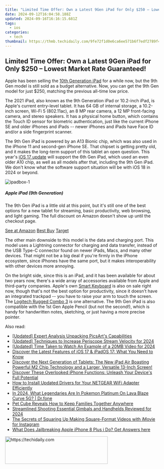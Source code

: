 ```yaml
---
title: "Limited Time Offer: Own a Latest 9Gen iPad for Only $250 – Lowest Market Rate Guaranteed!"
date: 2024-09-12T16:04:58.188Z
updated: 2024-09-16T16:16:15.681Z
tags:
  - ios
categories:
  - tech
thumbnail: https://thmb.techidaily.com/9fe72f1d0e6ca6ee571b6f7edf2789f41fef5ef62ab0c6bea8f5811900f8a5c3.jpg
---
```


## Limited Time Offer: Own a Latest 9Gen iPad for Only $250 – Lowest Market Rate Guaranteed!

Apple has been selling the [10th Generation iPad](https://screen-activity-recording.techidaily.com/new-2024-approved-master-your-recordings-on-macos-with-these-top-microphones/) for a while now, but the 9th Gen model is still sold as a budget alternative. Now, you can get the 9th Gen model for just $250, matching the previous all-time low price.

 The 2021 iPad, also known as the 9th Generation iPad or 10.2-inch iPad, is Apple's current entry-level tablet. It has 64 GB of internal storage, a 10.2-inch screen, Wi-Fi 5 (802.11ac), an 8 MP rear camera, a 12 MP front-facing camera, and stereo speakers. It has a physical home button, which contains the Touch ID sensor for biometric authentication, just like the current iPhone SE and older iPhones and iPads -- newer iPhones and iPads have Face ID and/or a side fingerprint scanner.

 The 9th Gen iPad is powered by an A13 Bionic chip, which was also used in the iPhone 11 and second-gen iPhone SE. That chipset is getting pretty old, and it makes the long-term support of this tablet an open question. This year's [iOS 17 update](https://sim-unlock.techidaily.com/in-2024-how-to-check-if-your-zte-nubia-z60-ultra-is-unlocked-by-drfone-android/) will support the 6th Gen iPad, which used an even older A10 chip, as well as all models after that, including the 9th Gen iPad. We don't know what the software support situation will be with iOS 18 in 2024 or beyond.

![ipadbox-1](https://static1.howtogeekimages.com/wordpress/wp-content/uploads/2023/07/ipadbox-1.jpg) 

#####  Apple iPad (9th Generation)

The 9th Gen iPad is a little old at this point, but it's still one of the best options for a new tablet for streaming, basic productivity, web browsing, and light gaming. The full discount on Amazon doesn't show up until the checkout page.

[See at Amazon](https://www.amazon.com/2021-Apple-10-2-inch-iPad-Wi-Fi/dp/B09G9FPHY6) [Best Buy](https://shop-links.co/link/?exclusive=1&publisher_slug=itechdaily19598&url=https%3A%2F%2Fwww.bestbuy.com%2Fsite%2Fapple__102inch_ipad_%2F4901809.p%3FskuId%3D4901809) [Target](https://shop-links.co/link/?exclusive=1&publisher_slug=itechdaily19598&url=https%3A%2F%2Fwww.target.com%2Fp%2Fapple%255Fipad%255F102inch%255Fw%2F-%2FA-54184187) 

 The other main downside to this model is the data and charging port. This model uses a Lightning connector for charging and data transfer, instead of the USB Type-C connector found on newer iPads, Macs, and many other devices. That might not be a big deal if you're firmly in the iPhone ecosystem, since iPhones have the same port, but it makes interoperability with other devices more annoying.

 On the bright side, since this is an iPad, and it has been available for about two years now, there's a wide array of accessories available from Apple and third-party companies. Apple's own [Smart Keyboard](https://www.amazon.com/Apple-Smart-Keyboard-iPad-Generation/dp/B0863F5KCT?tag=hotoge-20&ascsubtag=UUhtgUeUpU227821&asc%5Frefurl=https%3A%2F%2Fwww.howtogeek.com%2F903122%2Fgrab-a-9th-gen-ipad-for-just-250-the-lowest-price-yet%2F&asc%5Fcampaign=Short-Term) is also on sale right now, though that's not the best option for productivity, since it doesn't have an integrated trackpad -- you have to raise your arm to touch the screen. The [Logitech Rugged Combo 3](https://www.amazon.com/Logitech-Keyboard-Connector-Generation-Education/dp/B09CG88DZD?tag=hotoge-20&ascsubtag=UUhtgUeUpU227821&asc%5Frefurl=https%3A%2F%2Fwww.howtogeek.com%2F903122%2Fgrab-a-9th-gen-ipad-for-just-250-the-lowest-price-yet%2F&asc%5Fcampaign=Short-Term) is one alternative. The 9th Gen iPad is also compatible with the 1st Gen Apple Pencil (but not the second!), which is handy for handwritten notes, sketching, or just having a more precise pointer.

<ins class="adsbygoogle"
     style="display:block"
     data-ad-format="autorelaxed"
     data-ad-client="ca-pub-7571918770474297"
     data-ad-slot="1223367746"></ins>

<ins class="adsbygoogle"
     style="display:block"
     data-ad-client="ca-pub-7571918770474297"
     data-ad-slot="8358498916"
     data-ad-format="auto"
     data-full-width-responsive="true"></ins>

<span class="atpl-alsoreadstyle">Also read:</span>
<div><ul>
<li><a href="https://some-knowledge.techidaily.com/updated-expert-analysis-unpacking-picsarts-capabilities/"><u>[Updated] Expert Analysis Unpacking PicsArt's Capabilities</u></a></li>
<li><a href="https://fox-direct.techidaily.com/updated-techniques-to-increase-periscope-stream-velocity-for-2024/"><u>[Updated] Techniques to Increase Periscope Stream Velocity for 2024</u></a></li>
<li><a href="https://article-helps.techidaily.com/updated-time-taken-to-watch-an-example-of-a-20mb-video-for-2024/"><u>[Updated] Time Taken to Watch An Example of a 20MB Video for 2024</u></a></li>
<li><a href="https://os-tips.techidaily.com/discover-the-latest-features-of-ios-17-and-ipados-17-what-you-need-to-know/"><u>Discover the Latest Features of iOS 17 & iPadOS 17: What You Need to Know</u></a></li>
<li><a href="https://os-tips.techidaily.com/discover-the-next-generation-of-tablets-the-new-ipad-air-boasting-powerful-m2-chip-technology-and-a-larger-versatile-13-inch-screen/"><u>Discover the Next Generation of Tablets: The New iPad Air Boasting Powerful M2 Chip Technology and a Larger, Versatile 13-Inch Screen!</u></a></li>
<li><a href="https://os-tips.techidaily.com/discover-these-overlooked-iphone-functions-unleash-your-devices-full-potential/"><u>Discover These Overlooked iPhone Functions: Unleash Your Device's Full Potential</u></a></li>
<li><a href="https://hardware-help.techidaily.com/how-to-install-updated-drivers-for-your-netgear-wifi-adapter-efficiently/"><u>How to Install Updated Drivers for Your NETGEAR WiFi Adapter Efficiently</u></a></li>
<li><a href="https://android-pokemon-go.techidaily.com/in-2024-what-legendaries-are-in-pokemon-platinum-on-lava-blaze-curve-5g-drfone-by-drfone-virtual-android/"><u>In 2024, What Legendaries Are In Pokemon Platinum On Lava Blaze Curve 5G? | Dr.fone</u></a></li>
<li><a href="https://buynow-help.techidaily.com/pet-cube-reveals-how-to-keep-families-together-anywhere/"><u>Pet Cube Reveals How to Keep Families Together Anywhere</u></a></li>
<li><a href="https://some-guidance.techidaily.com/streamlined-shooting-essential-gimbals-and-handhelds-reviewed-for-2024/"><u>Streamlined Shooting Essential Gimbals and Handhelds Reviewed for 2024</u></a></li>
<li><a href="https://instagram-clips.techidaily.com/the-secrets-of-squaring-up-making-square-format-videos-with-imovie-for-instagram/"><u>The Secrets of Squaring Up Making Square-Format Videos with iMovie for Instagram</u></a></li>
<li><a href="https://ios-unlock.techidaily.com/what-does-jailbreaking-apple-iphone-8-plus-i-do-get-answers-here-by-drfone-ios/"><u>What Does Jailbreaking Apple iPhone 8 Plus i Do? Get Answers here</u></a></li>
</ul></div>

<!-- affiliate ads begin -->
<a href="https://aligracehair.sjv.io/c/5597632/2115918/19272" target="_top" id="2115918">
  <img src="//a.impactradius-go.com/display-ad/19272-2115918" border="0" alt="https://techidaily.com" width="336" height="90"/>
</a>
<img height="0" width="0" src="https://aligracehair.sjv.io/i/5597632/2115918/19272" style="position:absolute;visibility:hidden;" border="0" />
<!-- affiliate ads end -->

